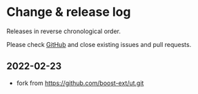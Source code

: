 # Change & release log

Releases in reverse chronological order.

Please check
[GitHub](https://github.com/xpack-3rd-party/boost-ut-xpack/issues/)
and close existing issues and pull requests.

## 2022-02-23

- fork from <https://github.com/boost-ext/ut.git>
